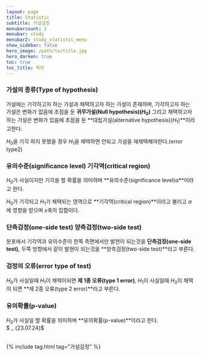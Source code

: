 ```yaml
---
layout: page
title: Statistic
subtitle: 가설검정
menubarcount: 2
menubar: study
menubar2: study_statistic_menu
show_sidebar: false
hero_image: /path/to/title.jpg
hero_darken: true
toc: true
toc_title: 목차
---
```


### **가설의 종류(Type of hypothesis)**

가설에는 기각하고자 하는 가설과 채택하고자 하는 가설이 존재하며, 기각하고자 하는 가설은 변화가 없음에 초점을 둔 **귀무가설(Null hypothesis)($H_0$)** 그리고 채택하고자 하는 가설은 변화가 있음에 초점을 둔 **대립가설(alternative hypothesis)($H_1$)**이라고한다.

$H_0$을 기각 하지 못했을 경우 $H_1$을 채택하면 안되고 가설을 재채택해야한다.(error type2)

### **유의수준(significance level) 기각역(critical region)**

$H_0$가 사실이지만 기각을 할 확률을 의미하며 **유의수준(significance level)$\alpha$**이라고 한다.

$H_0$가 기각되고 $H_1$가 채택되는 영역으로 **기각역(critical region)**이라고 불리고 $\alpha$에 영향을 받으며 $x$축의 집합이다.

### **단측검정(one-side test) 양측검정(two-side test)**

분포에서 기각역과 유의수준이 한쪽 측면에서만 발현이 되는것을 **단측검정(one-side test),** 두쪽 방향에서 같이 발현이 되는것을 **양측검정(two-side test)**라고 부른다.

### **검정의 오류(error type of test)**

$H_0$가 사실일때 $H_1$이 채택이되면 **제 1종 오류(type 1 error)**, $H_1$이 사실일때 $H_0$이 채택이 되면 **제 2종 오류(type 2 error)**라고 부른다.

### **유의확률(p-value)**

$H_0$가 사실일 할 확률을 의미하며 **유의확률(p-value)**이라고 한다.  
$ _ {23.07.24}$<br/><br/>

{% include tag.html tag="가설검정" %}